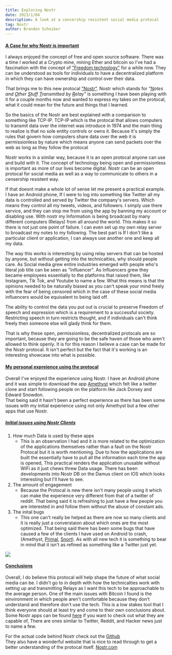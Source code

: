```yaml
---
title: Exploring Nostr
date: 2023/1/04
description: A look at a cencership resistent social media protocal
tag: Nostr
author: Brandon Scheiber
---
```


#### <ins>A Case for why Nostr is important</ins>
 
I always enjoyed the concept of free and open source software. There was a time I worked at a Crypto mine, mining Ether and bitcoin so I've had a fascination with the concept of ["Freedom technology"](https://eightify.app/summary/blockchain-and-cryptocurrency/bitcoin-nostr-freedom-tech-insights-from-matt-odell) for a while now. They can be understood as tools for individuals to have a decentralized platform in which they can have ownership and control over their data.  
  
That brings me to this new protocal ["Nostr"](https://nostr.com/). Nostr which stands for _"<ins>N</ins>otes and <ins>O</ins>ther <ins>S</ins>tuff <ins>T</ins>ransmitted by <ins>R</ins>elay"_ is something I have been playing with it for a couple months now and wanted to express my takes on the protocal, what it could mean for the future and things that I learned. 

So the basics of the Nostr are best explained with a comparison to something like TCP-IP. TCP-IP which is the protocal that allows computers to transmit data over the internet was introduce in 1974 and the main thing to realize is that no sole entity controls or owns it. Because it's simply the rules that govern how computers share data over the web it is permissionless by nature which means anyone can send packets over the web as long as they follow the protocal
  
Nostr works in a similar way, because it is an open protocal anyone can use and build with it. The concept of technology being open and permissionless is important as more of our lives become digital. 
Nostr can be an open protocal for social media as well as a way to communicate to others in a censership resistent way.  

If that doesnt make a whole lot of sense let me present a practical example. I have an Android phone, If I were to log into something like Twitter all my data is controlled and served by Twitter the company's servers. Which means they control all my tweets, videos, and followers. I simply use there service, and they can stop me from using the app by banning my account or disabling use. With nostr my Information is being broadcast by many different computers (Relays) from all around the world. This makes it so there is not just one point of failure. I can even set up my own relay server to broadcast my notes to my following. The best part is If I don't like a particular client or application, I can always use another one and keep all my data.
  
The way this works is interesting by using relay servers that can be hosted by anyone, but without getting into the technicalties, why should people care. As Social media grew entire industries emerged with people who's literal job title can be seen as "Influencer". As Influencers grew they became employees essentially to the platforms that raised them, like Instagram, Tik Tok, and Youtube to name a few. What this means is that the opinions needed to be naturally biased as you can't speak your mind freely with the fear of being censored which in the case of these social media influencers would be equivalent to being laid off.  
  
The ability to control the data you put out is crucial to preserve Freedom of speech and expression which is a requirement to a successful society. Restricting speech in turn restricts thought, and if individuals can't think freely then someone else will glady think for them. 
  
   

That is why these open, permissionless, decentralized protocals are so important, because they are going to be the safe haven of those who aren't allowed to think openly. 
It is for this reason I believe a case can be made for the Nostr protocal. It isn't perfect but the fact that it's working is an interesting showcase into what is possible.    

#### <ins>My personal expreience using the protocal</ins>

Overall I've enjoyed the experience using Nostr. I have an Android phone and it was simple to download the app [Amethyst](https://www.nostrapps.com/apps/amethyst) which felt like a twitter clone and start following people on the platform like Jack Dorsey and Edward Snowdon.   
That being said it hasn't been a perfect experience as there has been some issues with my initial experience using not only Amethyst but a few other apps that use Nostr.  

##### <ins>Initial issues using Nostr Clients</ins>
1.  How much Data is used by these apps  
    - This is an observation I had and it is more related to the optimization of the applications themselves rather than a fault on the Nostr Protocal but it is worth mentioning. Due to how the applications are built the essentially have to pull all the information each time the app is opened, This practical renders the application unusable without WiFi as it just chews threw Data usage. There has been developments into Nostr DB on the Damus client on IOS which looks interesting but I'll have to see.
2. The amount of engagement
    - Because the Protocal is new there isn't many people using it which can make the experience very different from that of a twitter of reddit. That being said it is refreshing to just have a few people you are interested in and follow them without the abuse of constant ads. 
3. The inital bugs
    - This one can't really be helped as there are now so many clients and it is really just a converstaion about which ones are the most optimized. That being said there has been some bugs that have caused a few of the clients I have used on Android to crash, (Amethyst, [Primal](https://www.nostrapps.com/apps/snort), [Snort](https://www.nostrapps.com/apps/snort)). As with all new tech it is something to bear in mind that it isn't as refined as something like a Twitter just yet.
   
   
![](/images/nostr.jpg)


#### <ins>Conclusions</ins>

Overall, I do believe this protocal will help shape the future of what social media can be. I didn't go to in depth with how the technicalties work with setting up and transmitting Relays as I want this tech to be approachable to the average person. One of the main issues with Bitcoin I found is the einvironment in which people aren't comfortable because they don't understand and therefore don't use the tech. This is a low stakes tool that I think everyone should at least try and come to their own conclusions about. Some Nostr apps can be found [here](https://www.nostrapps.com/) if you want to check out what they are capable of, There are ones similar to Twitter, Reddit, and Hacker news just to name a few.   
  
For the actual code behind Nostr check out the [Github](https://github.com/nostr-protocol/nostr)  
They also have a wonderful website that is nice to read through to get a better understanding of the protocal itself.  [Nostr.com](https://nostr.com/)



